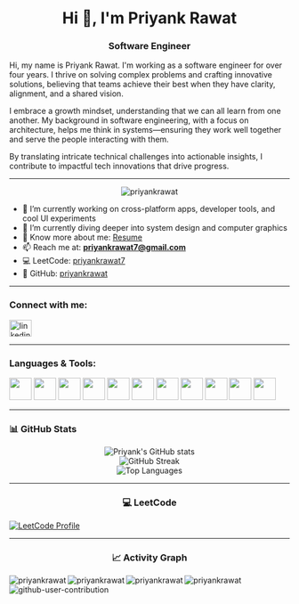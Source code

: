 <!--
**priyankrawat/priyankrawat** is a ✨ _special_ ✨ repository because its `README.md` (this file) appears on your GitHub profile.
-->

<h1 align="center">Hi 👋, I'm Priyank Rawat</h1>
<h3 align="center">Software Engineer</h3>

Hi, my name is Priyank Rawat. I'm working as a software engineer for over four years. I thrive on solving complex problems and crafting innovative solutions, believing that teams achieve their best when they have clarity, alignment, and a shared vision.

I embrace a growth mindset, understanding that we can all learn from one another. My background in software engineering, with a focus on architecture, helps me think in systems—ensuring they work well together and serve the people interacting with them.

By translating intricate technical challenges into actionable insights, I contribute to impactful tech innovations that drive progress.

---
<p align="center"> <img src="https://komarev.com/ghpvc/?username=wisesofthemall&label=Profile%20views&color=0e75b6&style=for-the-badge" alt="priyankrawat" /> </p>

- 🔭 I’m currently working on cross-platform apps, developer tools, and cool UI experiments
- 🌱 I’m currently diving deeper into system design and computer graphics
- 📄 Know more about me: [Resume](https://priyankrawat.netlify.app/)
- 📫 Reach me at: **priyankrawat7@gmail.com**
- 💻 LeetCode: [priyankrawat7](https://leetcode.com/priyankrawat7/)
- 🧠 GitHub: [priyankrawat](https://github.com/priyankrawat)

---

<h3 align="left">Connect with me:</h3>
<p align="left">
  <a href="https://linkedin.com/in/priyankrawat" target="blank">
    <img align="center" src="https://raw.githubusercontent.com/rahuldkjain/github-profile-readme-generator/master/src/images/icons/Social/linked-in-alt.svg" alt="linkedin" height="30" width="40" />
  </a>
</p>

---

<h3 align="left">Languages & Tools:</h3>

<p align="left">
  <img src="https://cdn.jsdelivr.net/gh/devicons/devicon/icons/typescript/typescript-original.svg" height="40" />
  <img src="https://cdn.jsdelivr.net/gh/devicons/devicon/icons/javascript/javascript-original.svg" height="40" />
  <img src="https://cdn.jsdelivr.net/gh/devicons/devicon/icons/python/python-original.svg" height="40" />
  <img src="https://cdn.jsdelivr.net/gh/devicons/devicon/icons/go/go-original.svg" height="40" />
  <img src="https://cdn.jsdelivr.net/gh/devicons/devicon/icons/react/react-original.svg" height="40" />
  <img src="https://cdn.jsdelivr.net/gh/devicons/devicon/icons/nextjs/nextjs-original.svg" height="40" />
  <img src="https://cdn.jsdelivr.net/gh/devicons/devicon/icons/nodejs/nodejs-original.svg" height="40" />
  <img src="https://cdn.jsdelivr.net/gh/devicons/devicon/icons/express/express-original.svg" height="40" />
  <img src="https://cdn.jsdelivr.net/gh/devicons/devicon/icons/postgresql/postgresql-original.svg" height="40" />
  <img src="https://cdn.jsdelivr.net/gh/devicons/devicon/icons/docker/docker-original.svg" height="40" />
  <img src="https://cdn.jsdelivr.net/gh/devicons/devicon/icons/linux/linux-original.svg" height="40" />
</p>

---

<h3 align="left">📊 GitHub Stats</h3>

<p align="center">
  <img src="https://github-readme-stats.vercel.app/api?username=priyankrawat&show_icons=true&theme=tokyonight" alt="Priyank's GitHub stats" />
  <br />
  <img src="https://github-readme-streak-stats.herokuapp.com/?user=priyankrawat&theme=tokyonight" alt="GitHub Streak" />
  <br />
  <img src="https://github-readme-stats.vercel.app/api/top-langs/?username=priyankrawat&layout=compact&theme=tokyonight" alt="Top Languages" />
</p>

---

<h3 align="center"> 💻 LeetCode </h3>

 <a href="https://leetcode.com/u/priyankrawat7/" target="_blank">
  <img align="center"
    src="https://leetcard.jacoblin.cool/priyankrawat7?theme=light&font=Big%20Shoulders%20Text&ext=heatmap"
    alt="LeetCode Profile"
  />
</a>

---

<h3 align="center">📈 Activity Graph</h3>



  <p><img align="left" src="https://github-readme-stats.vercel.app/api?username=priyankrawat&theme=github_dark&hide_border=false&include_all_commits=true&count_private=true&show_icons=true" alt="priyankrawat" /></p>
    <p><img align="left" src="https://github-readme-streak-stats.herokuapp.com/?user=priyankrawat&theme=holi-theme&hide_border=false" alt="priyankrawat" /></p>
    <p><img align="left" src="https://github-readme-stats.vercel.app/api/top-langs/?username=priyankrawat&theme=github_dark&hide_border=false&include_all_commits=true&count_private=false&layout=compact" alt="priyankrawat" /></p>
     <p><img align="left" src="https://github-readme-activity-graph.vercel.app/graph?username=priyankrawat&theme=react-dark" alt="priyankrawat" /></p>

     

![github-user-contribution](https://github.com/user-attachments/assets/0c3f5997-39bf-4428-bcd3-9162deab83e5)
<svg viewBox="-16 -32 880 192" width="880" height="192" xmlns="http://www.w3.org/2000/svg">
   
